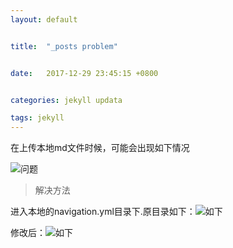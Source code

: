 ```yaml
---
layout: default


title:  "_posts problem"


date:   2017-12-29 23:45:15 +0800


categories: jekyll updata

tags: jekyll
---
```


在上传本地md文件时候，可能会出现如下情况

![问题](https://raw.githubusercontent.com/Heresy007/Heresy007.github.io/master/images/QQ%E5%9B%BE%E7%89%8720180101215527.png)

> 解决方法

进入本地的navigation.yml目录下.原目录如下：![如下](https://github.com/Heresy007/Heresy007.github.io/blob/master/images/%E5%BE%AE%E4%BF%A1%E6%88%AA%E5%9B%BE_20180101222610.png?raw=true)

修改后：![如下](https://github.com/Heresy007/Heresy007.github.io/blob/master/images/%E5%BE%AE%E4%BF%A1%E6%88%AA%E5%9B%BE_20180101222552.png?raw=true)
